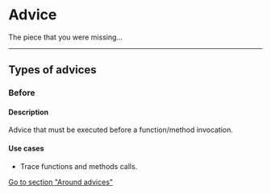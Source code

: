 [ts.kind]: # (blog)

[ts.kind]: # ("blog")

[ts.description]: # (Hello my friend
  how're you doin?)

[ts.kind]: # (blog s )


# Advice

The piece that you were missing...

---
## Types of advices

### Before

#### Description

Advice that must be executed before a function/method invocation.


#### Use cases

- Trace functions and methods calls.

[Go to section "Around advices"](/advices/around)
